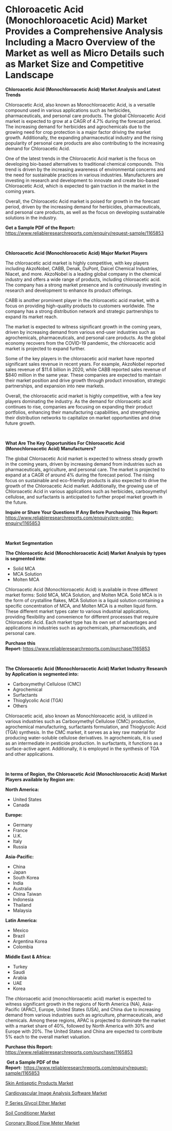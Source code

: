 <p><h1>Chloroacetic Acid (Monochloroacetic Acid) Market Provides a Comprehensive Analysis Including a Macro Overview of the Market as well as Micro Details such as Market Size and Competitive Landscape</h1></p><p><strong>Chloroacetic Acid (Monochloroacetic Acid) Market Analysis and Latest Trends</strong></p>
<p><p>Chloroacetic Acid, also known as Monochloroacetic Acid, is a versatile compound used in various applications such as herbicides, pharmaceuticals, and personal care products. The global Chloroacetic Acid market is expected to grow at a CAGR of 4.7% during the forecast period. The increasing demand for herbicides and agrochemicals due to the growing need for crop protection is a major factor driving the market growth. Additionally, the expanding pharmaceutical industry and the rising popularity of personal care products are also contributing to the increasing demand for Chloroacetic Acid.</p><p>One of the latest trends in the Chloroacetic Acid market is the focus on developing bio-based alternatives to traditional chemical compounds. This trend is driven by the increasing awareness of environmental concerns and the need for sustainable practices in various industries. Manufacturers are investing in research and development to innovate and create bio-based Chloroacetic Acid, which is expected to gain traction in the market in the coming years.</p><p>Overall, the Chloroacetic Acid market is poised for growth in the forecast period, driven by the increasing demand for herbicides, pharmaceuticals, and personal care products, as well as the focus on developing sustainable solutions in the industry.</p></p>
<p><strong>Get a Sample PDF of the Report:&nbsp;</strong> <a href="https://www.reliableresearchreports.com/enquiry/request-sample/1165853">https://www.reliableresearchreports.com/enquiry/request-sample/1165853</a></p>
<p>&nbsp;</p>
<p><strong>Chloroacetic Acid (Monochloroacetic Acid) Major Market Players</strong></p>
<p><p>The chloroacetic acid market is highly competitive, with key players including AkzoNobel, CABB, Denak, DuPont, Daicel Chemical Industries, Niacet, and more. AkzoNobel is a leading global company in the chemical industry and offers a wide range of products, including chloroacetic acid. The company has a strong market presence and is continuously investing in research and development to enhance its product offerings.</p><p>CABB is another prominent player in the chloroacetic acid market, with a focus on providing high-quality products to customers worldwide. The company has a strong distribution network and strategic partnerships to expand its market reach.</p><p>The market is expected to witness significant growth in the coming years, driven by increasing demand from various end-user industries such as agrochemicals, pharmaceuticals, and personal care products. As the global economy recovers from the COVID-19 pandemic, the chloroacetic acid market is projected to expand further.</p><p>Some of the key players in the chloroacetic acid market have reported significant sales revenue in recent years. For example, AkzoNobel reported sales revenue of $11.6 billion in 2020, while CABB reported sales revenue of $840 million in the same year. These companies are expected to maintain their market position and drive growth through product innovation, strategic partnerships, and expansion into new markets. </p><p>Overall, the chloroacetic acid market is highly competitive, with a few key players dominating the industry. As the demand for chloroacetic acid continues to rise, companies are focusing on expanding their product portfolios, enhancing their manufacturing capabilities, and strengthening their distribution networks to capitalize on market opportunities and drive future growth.</p></p>
<p>&nbsp;</p>
<p><strong>What Are The Key Opportunities For Chloroacetic Acid (Monochloroacetic Acid) Manufacturers?</strong></p>
<p><p>The global Chloroacetic Acid market is expected to witness steady growth in the coming years, driven by increasing demand from industries such as pharmaceuticals, agriculture, and personal care. The market is projected to expand at a CAGR of around 4% during the forecast period. The rising focus on sustainable and eco-friendly products is also expected to drive the growth of the Chloroacetic Acid market. Additionally, the growing use of Chloroacetic Acid in various applications such as herbicides, carboxymethyl cellulose, and surfactants is anticipated to further propel market growth in the future.</p></p>
<p><strong>Inquire or Share Your Questions If Any Before Purchasing This Report:</strong> <a href="https://www.reliableresearchreports.com/enquiry/pre-order-enquiry/1165853">https://www.reliableresearchreports.com/enquiry/pre-order-enquiry/1165853</a></p>
<p>&nbsp;</p>
<p><strong>Market Segmentation</strong></p>
<p><strong>The Chloroacetic Acid (Monochloroacetic Acid) Market Analysis by types is segmented into:</strong></p>
<p><ul><li>Solid MCA</li><li>MCA Solution</li><li>Molten MCA</li></ul></p>
<p><p>Chloroacetic Acid (Monochloroacetic Acid) is available in three different market forms: Solid MCA, MCA Solution, and Molten MCA. Solid MCA is in the form of crystalline flakes, MCA Solution is a liquid solution containing a specific concentration of MCA, and Molten MCA is a molten liquid form. These different market types cater to various industrial applications, providing flexibility and convenience for different processes that require Chloroacetic Acid. Each market type has its own set of advantages and applications in industries such as agrochemicals, pharmaceuticals, and personal care.</p></p>
<p><strong>Purchase this Report:&nbsp;</strong><a href="https://www.reliableresearchreports.com/purchase/1165853">https://www.reliableresearchreports.com/purchase/1165853</a></p>
<p>&nbsp;</p>
<p><strong>The Chloroacetic Acid (Monochloroacetic Acid) Market Industry Research by Application is segmented into:</strong></p>
<p><ul><li>Carboxymethyl Cellulose (CMC)</li><li>Agrochemical</li><li>Surfactants</li><li>Thioglycolic Acid (TGA)</li><li>Others</li></ul></p>
<p><p>Chloroacetic acid, also known as Monochloroacetic acid, is utilized in various industries such as Carboxymethyl Cellulose (CMC) production, agrochemical manufacturing, surfactants formulation, and Thioglycolic Acid (TGA) synthesis. In the CMC market, it serves as a key raw material for producing water-soluble cellulose derivatives. In agrochemicals, it is used as an intermediate in pesticide production. In surfactants, it functions as a surface-active agent. Additionally, it is employed in the synthesis of TGA and other applications.</p></p>
<p>&nbsp;</p>
<p><strong>In terms of Region, the Chloroacetic Acid (Monochloroacetic Acid) Market Players available by Region are:</strong></p>
<p>
    <p> <strong> North America: </strong>
        <ul>
            <li>United States</li>
            <li>Canada</li>
        </ul>
        </p> 
    <p> <strong> Europe: </strong>
        <ul>
            <li>Germany</li>
            <li>France</li>
            <li>U.K.</li>
            <li>Italy</li>
            <li>Russia</li>
        </ul>
        </p> 
    <p> <strong> Asia-Pacific: </strong>
        <ul>
            <li>China</li>
            <li>Japan</li>
            <li>South Korea</li>
            <li>India</li>
            <li>Australia</li>
            <li>China Taiwan</li>
            <li>Indonesia</li>
            <li>Thailand</li>
            <li>Malaysia</li>
        </ul>
        </p> 
    <p> <strong> Latin America: </strong>
        <ul>
            <li>Mexico</li>
            <li>Brazil</li>
            <li>Argentina Korea</li>
            <li>Colombia</li>
        </ul>
        </p> 
    <p> <strong> Middle East & Africa: </strong>
        <ul>
            <li>Turkey</li>
            <li>Saudi</li>
            <li>Arabia</li>
            <li>UAE</li>
            <li>Korea</li>
        </ul>
    </p>
    </p>
<p><p>The chloroacetic acid (monochloroacetic acid) market is expected to witness significant growth in the regions of North America (NA), Asia-Pacific (APAC), Europe, United States (USA), and China due to increasing demand from various industries such as agriculture, pharmaceuticals, and chemicals. Among these regions, APAC is projected to dominate the market with a market share of 40%, followed by North America with 30% and Europe with 20%. The United States and China are expected to contribute 5% each to the overall market valuation.</p></p>
<p><strong>Purchase this Report: </strong><a href="https://www.reliableresearchreports.com/purchase/1165853">https://www.reliableresearchreports.com/purchase/1165853</a></p>
<p>&nbsp;<strong>Get a Sample PDF of the Report:&nbsp;&nbsp;</strong><a href="https://www.reliableresearchreports.com/enquiry/request-sample/1165853">https://www.reliableresearchreports.com/enquiry/request-sample/1165853</a></p>
<p><strong></strong></p>
<p><p><a href="https://medium.com/@cierrahayes645/skin-antiseptic-products-market-share-evolution-and-market-growth-trends-2024-2031-c61faee73c7b">Skin Antiseptic Products Market</a></p><p><a href="https://issuu.com/reportprime-2/docs/cardiovascular-image-analysis-software-market-size">Cardiovascular Image Analysis Software Market</a></p><p><a href="https://github.com/arionmp/Market-Research-Report-List-2/blob/main/p-series-glycol-ether-market.md">P Series Glycol Ether Market</a></p><p><a href="https://github.com/markusgodoy/Market-Research-Report-List-2/blob/main/soil-conditioner-market.md">Soil Conditioner Market</a></p><p><a href="https://issuu.com/reportprime-2/docs/coronary-blood-flow-meter-market-size-2030.pptx">Coronary Blood Flow Meter Market</a></p></p>